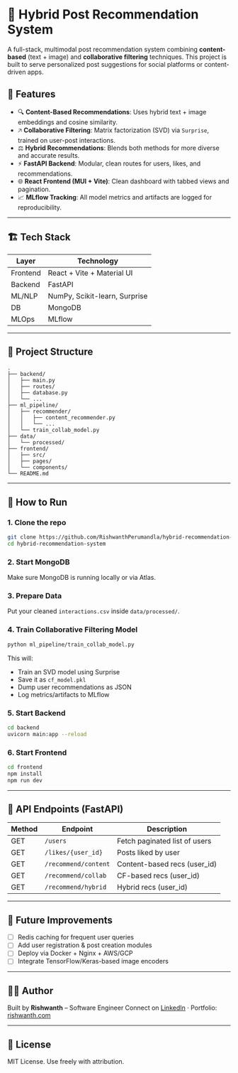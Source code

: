 # 🔮 Hybrid Post Recommendation System

A full-stack, multimodal post recommendation system combining **content-based** (text + image) and **collaborative filtering** techniques. This project is built to serve personalized post suggestions for social platforms or content-driven apps.

## 🧠 Features

* 🔍 **Content-Based Recommendations**: Uses hybrid text + image embeddings and cosine similarity.
* 🡥 **Collaborative Filtering**: Matrix factorization (SVD) via `Surprise`, trained on user-post interactions.
* ⚖️ **Hybrid Recommendations**: Blends both methods for more diverse and accurate results.
* ⚡ **FastAPI Backend**: Modular, clean routes for users, likes, and recommendations.
* 🌐 **React Frontend (MUI + Vite)**: Clean dashboard with tabbed views and pagination.
* 📈 **MLflow Tracking**: All model metrics and artifacts are logged for reproducibility.

---

## 🏗️ Tech Stack

| Layer                 | Technology                    |
| --------------------- | ----------------------------- |
| Frontend              | React + Vite + Material UI    |
| Backend               | FastAPI                       |
| ML/NLP                | NumPy, Scikit-learn, Surprise |
| DB                    | MongoDB                       |
| MLOps                 | MLflow                        |

---

## 📂 Project Structure

```
.
├── backend/
│   ├── main.py
│   ├── routes/
│   ├── database.py
│   └── ...
├── ml_pipeline/
│   ├── recommender/
│   │   ├── content_recommender.py
│   │   └── ...
│   └── train_collab_model.py
├── data/
│   └── processed/
├── frontend/
│   ├── src/
│   ├── pages/
│   └── components/
└── README.md
```

---

## 🚀 How to Run

### 1. Clone the repo

```bash
git clone https://github.com/RishwanthPerumandla/hybrid-recommendation-system.git
cd hybrid-recommendation-system
```

### 2. Start MongoDB

Make sure MongoDB is running locally or via Atlas.

### 3. Prepare Data

Put your cleaned `interactions.csv` inside `data/processed/`.

### 4. Train Collaborative Filtering Model

```bash
python ml_pipeline/train_collab_model.py
```

This will:

* Train an SVD model using Surprise
* Save it as `cf_model.pkl`
* Dump user recommendations as JSON
* Log metrics/artifacts to MLflow

### 5. Start Backend

```bash
cd backend
uvicorn main:app --reload
```

### 6. Start Frontend

```bash
cd frontend
npm install
npm run dev
```

---

## 🔄 API Endpoints (FastAPI)

| Method | Endpoint             | Description                   |
| ------ | -------------------- | ----------------------------- |
| GET    | `/users`             | Fetch paginated list of users |
| GET    | `/likes/{user_id}`   | Posts liked by user           |
| GET    | `/recommend/content` | Content-based recs (user\_id) |
| GET    | `/recommend/collab`  | CF-based recs (user\_id)      |
| GET    | `/recommend/hybrid`  | Hybrid recs (user\_id)        |

---

## 🎯 Future Improvements

* [ ] Redis caching for frequent user queries
* [ ] Add user registration & post creation modules
* [ ] Deploy via Docker + Nginx + AWS/GCP
* [ ] Integrate TensorFlow/Keras-based image encoders

---

## 🧑‍💻 Author

Built by **Rishwanth** – Software Engineer
Connect on [LinkedIn](https://linkedin.com/in/RishwanthPerumandla) · Portfolio: [rishwanth.com](https://rishwanth.com)

---

## 📜 License

MIT License. Use freely with attribution.
